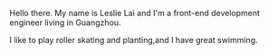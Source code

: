 Hello there.
My name is Leslie Lai and I'm a front-end development engineer living in Guangzhou.

I like to play roller skating and planting,and I have great swimming.
